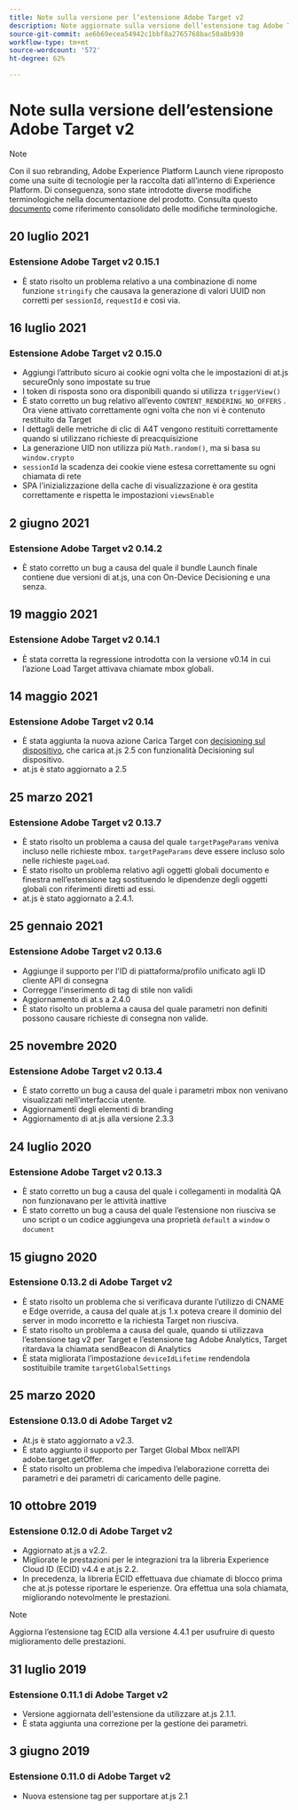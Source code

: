 ```yaml
---
title: Note sulla versione per l’estensione Adobe Target v2
description: Note aggiornate sulla versione dell’estensione tag Adobe Target v2 in Adobe Experience Platform.
source-git-commit: ae6b69ecea54942c1bbf8a2765768bac50a8b930
workflow-type: tm+mt
source-wordcount: '572'
ht-degree: 62%

---
```


# Note sulla versione dell’estensione Adobe Target v2

>[!NOTE]
>
>Con il suo rebranding, Adobe Experience Platform Launch viene riproposto come una suite di tecnologie per la raccolta dati all’interno di Experience Platform. Di conseguenza, sono state introdotte diverse modifiche terminologiche nella documentazione del prodotto. Consulta questo [documento](../../../term-updates.md) come riferimento consolidato delle modifiche terminologiche.

## 20 luglio 2021

### Estensione Adobe Target v2 0.15.1

- È stato risolto un problema relativo a una combinazione di nome funzione `stringify` che causava la generazione di valori UUID non corretti per `sessionId`, `requestId` e così via.

## 16 luglio 2021

### Estensione Adobe Target v2 0.15.0

- Aggiungi l’attributo sicuro ai cookie ogni volta che le impostazioni di at.js secureOnly sono impostate su true
- I token di risposta sono ora disponibili quando si utilizza `triggerView()`
- È stato corretto un bug relativo all’evento `CONTENT_RENDERING_NO_OFFERS` . Ora viene attivato correttamente ogni volta che non vi è contenuto restituito da Target
- I dettagli delle metriche di clic di A4T vengono restituiti correttamente quando si utilizzano richieste di preacquisizione
- La generazione UID non utilizza più `Math.random()`, ma si basa su `window.crypto`
- `sessionId` la scadenza dei cookie viene estesa correttamente su ogni chiamata di rete
- SPA l&#39;inizializzazione della cache di visualizzazione è ora gestita correttamente e rispetta le impostazioni `viewsEnable`

## 2 giugno 2021

### Estensione Adobe Target v2 0.14.2

- È stato corretto un bug a causa del quale il bundle Launch finale contiene due versioni di at.js, una con On-Device Decisioning e una senza.

## 19 maggio 2021

### Estensione Adobe Target v2 0.14.1

- È stata corretta la regressione introdotta con la versione v0.14 in cui l’azione Load Target attivava chiamate mbox globali.

## 14 maggio 2021

### Estensione Adobe Target v2 0.14

- È stata aggiunta la nuova azione Carica Target con [decisioning sul dispositivo](./overview.md#load-target-with-on-device-decisioning), che carica at.js 2.5 con funzionalità Decisioning sul dispositivo.
- at.js è stato aggiornato a 2.5


## 25 marzo 2021

### Estensione Adobe Target v2 0.13.7

- È stato risolto un problema a causa del quale `targetPageParams` veniva incluso nelle richieste mbox. `targetPageParams` deve essere incluso solo nelle richieste `pageLoad`.
- È stato risolto un problema relativo agli oggetti globali documento e finestra nell’estensione tag sostituendo le dipendenze degli oggetti globali con riferimenti diretti ad essi.
- at.js è stato aggiornato a 2.4.1.

## 25 gennaio 2021

### Estensione Adobe Target v2 0.13.6

- Aggiunge il supporto per l&#39;ID di piattaforma/profilo unificato agli ID cliente API di consegna
- Corregge l&#39;inserimento di tag di stile non validi
- Aggiornamento di at.s a 2.4.0
- È stato risolto un problema a causa del quale parametri non definiti possono causare richieste di consegna non valide.

## 25 novembre 2020

### Estensione Adobe Target v2 0.13.4

- È stato corretto un bug a causa del quale i parametri mbox non venivano visualizzati nell’interfaccia utente.
- Aggiornamenti degli elementi di branding
- Aggiornamento di at.js alla versione 2.3.3

## 24 luglio 2020

### Estensione Adobe Target v2 0.13.3

- È stato corretto un bug a causa del quale i collegamenti in modalità QA non funzionavano per le attività inattive
- È stato corretto un bug a causa del quale l’estensione non riusciva se uno script o un codice aggiungeva una proprietà `default` a `window` o `document`

## 15 giugno 2020

### Estensione 0.13.2 di Adobe Target v2

- È stato risolto un problema che si verificava durante l’utilizzo di CNAME e Edge override, a causa del quale at.js 1.x poteva creare il dominio del server in modo incorretto e la richiesta Target non riusciva.
- È stato risolto un problema a causa del quale, quando si utilizzava l’estensione tag v2 per Target e l’estensione tag Adobe Analytics, Target ritardava la chiamata sendBeacon di Analytics
- È stata migliorata l’impostazione `deviceIdLifetime` rendendola sostituibile tramite `targetGlobalSettings`

## 25 marzo 2020

### Estensione 0.13.0 di Adobe Target v2

- At.js è stato aggiornato a v2.3.
- È stato aggiunto il supporto per Target Global Mbox nell’API adobe.target.getOffer.
- È stato risolto un problema che impediva l’elaborazione corretta dei parametri e dei parametri di caricamento delle pagine.

## 10 ottobre 2019

### Estensione 0.12.0 di Adobe Target v2

- Aggiornato at.js a v2.2.
- Migliorate le prestazioni per le integrazioni tra la libreria Experience Cloud ID (ECID) v4.4 e at.js 2.2.
- In precedenza, la libreria ECID effettuava due chiamate di blocco prima che at.js potesse riportare le esperienze. Ora effettua una sola chiamata, migliorando notevolmente le prestazioni.

>[!NOTE]
>Aggiorna l’estensione tag ECID alla versione 4.4.1 per usufruire di questo miglioramento delle prestazioni.

## 31 luglio 2019

### Estensione 0.11.1 di Adobe Target v2

- Versione aggiornata dell&#39;estensione da utilizzare at.js 2.1.1.
- È stata aggiunta una correzione per la gestione dei parametri.

## 3 giugno 2019

### Estensione 0.11.0 di Adobe Target v2

- Nuova estensione tag per supportare at.js 2.1

